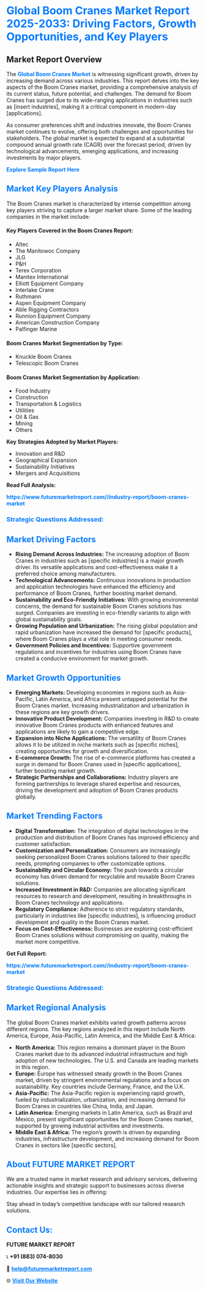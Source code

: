 <h1 style="color: #007BFF;">Global Boom Cranes Market Report 2025-2033: Driving Factors, Growth Opportunities, and Key Players</h1>

<section id="overview">
<h2>Market Report Overview</h2>
<p>The <a href="https://www.futuremarketreport.com//industry-report/boom-cranes-market" style="color: #007BFF; text-decoration: none;"><strong>Global Boom Cranes Market</strong></a> is witnessing significant growth, driven by increasing demand across various industries. This report delves into the key aspects of the Boom Cranes market, providing a comprehensive analysis of its current status, future potential, and challenges. The demand for Boom Cranes has surged due to its wide-ranging applications in industries such as [insert industries], making it a critical component in modern-day [applications].</p>
<p>As consumer preferences shift and industries innovate, the Boom Cranes market continues to evolve, offering both challenges and opportunities for stakeholders. The global market is expected to expand at a substantial compound annual growth rate (CAGR) over the forecast period, driven by technological advancements, emerging applications, and increasing investments by major players.</p>
</section>

<section id="overview">
<p><a href="https://www.futuremarketreport.com//request-sample/reportId=91664" style="color: #007BFF; text-decoration: none;"><strong>Explore Sample Report Here</strong></a></p>
</section>

<section id="key-players">
<h2 style="color: #007BFF;">Market Key Players Analysis</h2>
<p>The Boom Cranes market is characterized by intense competition among key players striving to capture a larger market share. Some of the leading companies in the market include:</p>
<h4>Key Players Covered in the Boom Cranes Report:</h4>
<ul><li>Altec</li><li>The Manitowoc Company</li><li>JLG</li><li>P&amp;H</li><li>Terex Corporation</li><li>Manitex International</li><li>Elliott Equipment Company</li><li>Interlake Crane</li><li>Ruthmann</li><li>Aspen Equipment Company</li><li>Able Rigging Contractors</li><li>Runnion Equipment Company</li><li>American Construction Company</li><li>Palfinger Marine</li></ul>
<h4>Boom Cranes Market Segmentation by Type:</h4>
<ul><li>Knuckle Boom Cranes</li><li>Telescopic Boom Cranes</li></ul>

<h4>Boom Cranes Market Segmentation by Application:</h4>
<ul><li>Food Industry</li><li>Construction</li><li>Transportation &amp; Logistics</li><li>Utilities</li><li>Oil &amp; Gas</li><li>Mining</li><li>Others</li></ul>
<p><strong>Key Strategies Adopted by Market Players:</strong></p>
<ul>
<li>Innovation and R&D</li>
<li>Geographical Expansion</li>
<li>Sustainability Initiatives</li>
<li>Mergers and Acquisitions</li>
</ul>
</section>

<section>
<p><strong>Read Full Analysis: </strong></p><a href="https://www.futuremarketreport.com//industry-report/boom-cranes-market" style="color: #007BFF; text-decoration: none;"><strong>https://www.futuremarketreport.com//industry-report/boom-cranes-market</strong></a>
<h3 style="color: #007BFF;">Strategic Questions Addressed:</h3>
</section>

<section id="driving-factors">
<h2 style="color: #007BFF;">Market Driving Factors</h2>
<ul>
<li><strong>Rising Demand Across Industries:</strong> The increasing adoption of Boom Cranes in industries such as [specific industries] is a major growth driver. Its versatile applications and cost-effectiveness make it a preferred choice among manufacturers.</li>
<li><strong>Technological Advancements:</strong> Continuous innovations in production and application technologies have enhanced the efficiency and performance of Boom Cranes, further boosting market demand.</li>
<li><strong>Sustainability and Eco-Friendly Initiatives:</strong> With growing environmental concerns, the demand for sustainable Boom Cranes solutions has surged. Companies are investing in eco-friendly variants to align with global sustainability goals.</li>
<li><strong>Growing Population and Urbanization:</strong> The rising global population and rapid urbanization have increased the demand for [specific products], where Boom Cranes plays a vital role in meeting consumer needs.</li>
<li><strong>Government Policies and Incentives:</strong> Supportive government regulations and incentives for industries using Boom Cranes have created a conducive environment for market growth.</li>
</ul>
</section>

<section id="growth-opportunities">
<h2 style="color: #007BFF;">Market Growth Opportunities</h2>
<ul>
<li><strong>Emerging Markets:</strong> Developing economies in regions such as Asia-Pacific, Latin America, and Africa present untapped potential for the Boom Cranes market. Increasing industrialization and urbanization in these regions are key growth drivers.</li>
<li><strong>Innovative Product Development:</strong> Companies investing in R&D to create innovative Boom Cranes products with enhanced features and applications are likely to gain a competitive edge.</li>
<li><strong>Expansion into Niche Applications:</strong> The versatility of Boom Cranes allows it to be utilized in niche markets such as [specific niches], creating opportunities for growth and diversification.</li>
<li><strong>E-commerce Growth:</strong> The rise of e-commerce platforms has created a surge in demand for Boom Cranes used in [specific applications], further boosting market growth.</li>
<li><strong>Strategic Partnerships and Collaborations:</strong> Industry players are forming partnerships to leverage shared expertise and resources, driving the development and adoption of Boom Cranes products globally.</li>
</ul>
</section>

<section id="trending-factors">
<h2 style="color: #007BFF;">Market Trending Factors</h2>
<ul>
<li><strong>Digital Transformation:</strong> The integration of digital technologies in the production and distribution of Boom Cranes has improved efficiency and customer satisfaction.</li>
<li><strong>Customization and Personalization:</strong> Consumers are increasingly seeking personalized Boom Cranes solutions tailored to their specific needs, prompting companies to offer customizable options.</li>
<li><strong>Sustainability and Circular Economy:</strong> The push towards a circular economy has driven demand for recyclable and reusable Boom Cranes solutions.</li>
<li><strong>Increased Investment in R&D:</strong> Companies are allocating significant resources to research and development, resulting in breakthroughs in Boom Cranes technology and applications.</li>
<li><strong>Regulatory Compliance:</strong> Adherence to strict regulatory standards, particularly in industries like [specific industries], is influencing product development and quality in the Boom Cranes market.</li>
<li><strong>Focus on Cost-Effectiveness:</strong> Businesses are exploring cost-efficient Boom Cranes solutions without compromising on quality, making the market more competitive.</li>
</ul>
</section>

<section>
<p><strong>Get Full Report: </strong></p><a href="https://www.futuremarketreport.com//industry-report/boom-cranes-market" style="color: #007BFF; text-decoration: none;"><strong>https://www.futuremarketreport.com//industry-report/boom-cranes-market</strong></a>
<h3 style="color: #007BFF;">Strategic Questions Addressed:</h3>
</section>


<section id="regional-analysis">
<h2 style="color: #007BFF;">Market Regional Analysis</h2>
<p>The global Boom Cranes market exhibits varied growth patterns across different regions. The key regions analyzed in this report include North America, Europe, Asia-Pacific, Latin America, and the Middle East & Africa:</p>
<ul>
<li><strong>North America:</strong> This region remains a dominant player in the Boom Cranes market due to its advanced industrial infrastructure and high adoption of new technologies. The U.S. and Canada are leading markets in this region.</li>
<li><strong>Europe:</strong> Europe has witnessed steady growth in the Boom Cranes market, driven by stringent environmental regulations and a focus on sustainability. Key countries include Germany, France, and the U.K.</li>
<li><strong>Asia-Pacific:</strong> The Asia-Pacific region is experiencing rapid growth, fueled by industrialization, urbanization, and increasing demand for Boom Cranes in countries like China, India, and Japan.</li>
<li><strong>Latin America:</strong> Emerging markets in Latin America, such as Brazil and Mexico, present significant opportunities for the Boom Cranes market, supported by growing industrial activities and investments.</li>
<li><strong>Middle East & Africa:</strong> The region’s growth is driven by expanding industries, infrastructure development, and increasing demand for Boom Cranes in sectors like [specific sectors].</li>
</ul>
</section>

<footer>
<h2 style="color: #007BFF;">About FUTURE MARKET REPORT</h2>
<p>We are a trusted name in market research and advisory services, delivering actionable insights and strategic support to businesses across diverse industries. Our expertise lies in offering:</p>

<p>Stay ahead in today’s competitive landscape with our tailored research solutions.</p>

<h2 style="color: #007BFF;">Contact Us:</h2>
<p><strong>FUTURE MARKET REPORT</strong></p>
<p>📞 <strong>+91 (883) 074-8030</strong></p>
<p>📧 <strong><a href="mailto:help@futuremarketreport.com" style="color: #007BFF;">help@futuremarketreport.com</a></strong></p>
<p>🌐 <strong><a href="https://www.futuremarketreport.com/" style="color: #007BFF;">Visit Our Website</a></strong></p>
</footer>
